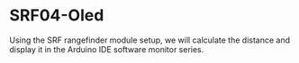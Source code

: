 # SRF04-Oled
Using the SRF rangefinder module setup, we will calculate the distance and display it in the Arduino IDE software monitor series.
